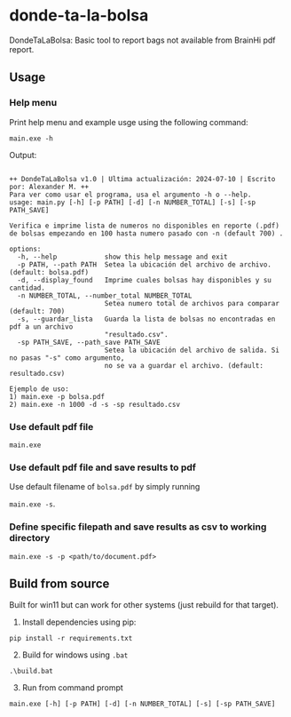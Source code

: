 # donde-ta-la-bolsa
DondeTaLaBolsa: Basic tool to report bags not available from BrainHi pdf report.

## Usage

### Help menu 

Print help menu and example usge using the following command: 

```main.exe -h``` 

Output: 

```

++ DondeTaLaBolsa v1.0 | Ultima actualización: 2024-07-10 | Escrito por: Alexander M. ++
Para ver como usar el programa, usa el argumento -h o --help.
usage: main.py [-h] [-p PATH] [-d] [-n NUMBER_TOTAL] [-s] [-sp PATH_SAVE]

Verifica e imprime lista de numeros no disponibles en reporte (.pdf) de bolsas empezando en 100 hasta numero pasado con -n (default 700) .

options:
  -h, --help            show this help message and exit
  -p PATH, --path PATH  Setea la ubicación del archivo de archivo. (default: bolsa.pdf)
  -d, --display_found   Imprime cuales bolsas hay disponibles y su cantidad.
  -n NUMBER_TOTAL, --number_total NUMBER_TOTAL
                        Setea numero total de archivos para comparar (default: 700)
  -s, --guardar_lista   Guarda la lista de bolsas no encontradas en pdf a un archivo
                        "resultado.csv".
  -sp PATH_SAVE, --path_save PATH_SAVE
                        Setea la ubicación del archivo de salida. Si no pasas "-s" como argumento,
                        no se va a guardar el archivo. (default: resultado.csv)

Ejemplo de uso:
1) main.exe -p bolsa.pdf
2) main.exe -n 1000 -d -s -sp resultado.csv

```

### Use default pdf file 

```main.exe```

### Use default pdf file and save results to pdf 

Use default filename of `bolsa.pdf` by simply running 

```main.exe -s```. 

### Define specific filepath and save results as csv to working directory 

```main.exe -s -p <path/to/document.pdf>```


## Build from source 

Built for win11 but can work for other systems (just rebuild for that target). 

1. Install dependencies using pip:

```
pip install -r requirements.txt
```

2. Build for windows using `.bat`

```
.\build.bat
```

3. Run from command prompt

```
main.exe [-h] [-p PATH] [-d] [-n NUMBER_TOTAL] [-s] [-sp PATH_SAVE]
```
